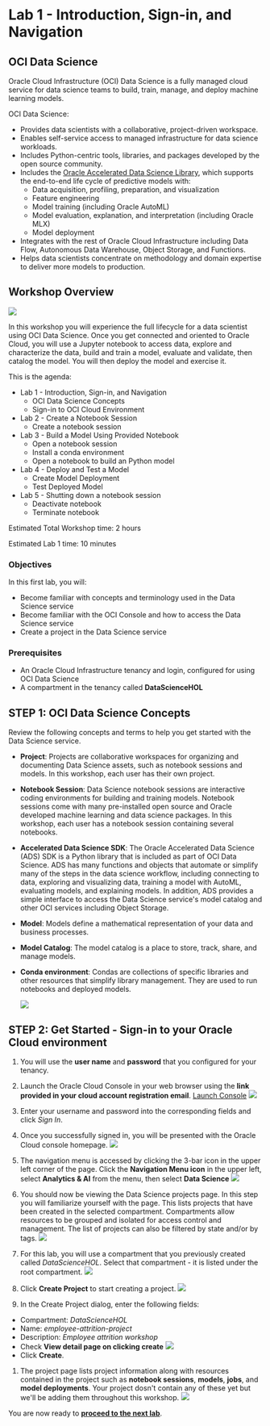 # Lab 1 - Introduction, Sign-in, and Navigation

## OCI Data Science

Oracle Cloud Infrastructure (OCI) Data Science is a fully managed cloud service for data science teams to build, train, manage, and deploy machine learning models.

OCI Data Science:
* Provides data scientists with a collaborative, project-driven workspace.
* Enables self-service access to managed infrastructure for data science workloads.
* Includes Python-centric tools, libraries, and packages developed by the open source community.
* Includes the [Oracle Accelerated Data Science Library](https://docs.cloud.oracle.com/iaas/tools/ads-sdk/latest/index.html), which supports the end-to-end life cycle of predictive models with:
    * Data acquisition, profiling, preparation, and visualization
    * Feature engineering
    * Model training (including Oracle AutoML)
    * Model evaluation, explanation, and interpretation (including Oracle MLX)
    * Model deployment
* Integrates with the rest of Oracle Cloud Infrastructure including Data Flow, Autonomous Data Warehouse, Object Storage, and Functions.
* Helps data scientists concentrate on methodology and domain expertise to deliver more models to production.

## Workshop Overview
   ![](images/lifecycle.png)

In this workshop you will experience the full lifecycle for a data scientist using OCI Data Science. Once you get connected and oriented to Oracle Cloud, you will use a Jupyter notebook to access data, explore and characterize the data, build and train a model, evaluate and validate, then catalog the model. You will then deploy the model and exercise it.

This is the agenda:
* Lab 1 - Introduction, Sign-in, and Navigation
	* OCI Data Science Concepts
	* Sign-in to OCI Cloud Environment
* Lab 2 - Create a Notebook Session
	* Create a notebook session
* Lab 3 - Build a Model Using Provided Notebook
	* Open a notebook session
	* Install a conda environment
	* Open a notebook to build an Python model
* Lab 4 - Deploy and Test a Model
	* Create Model Deployment
	* Test Deployed Model
* Lab 5 - Shutting down a notebook session
	* Deactivate notebook
	* Terminate notebook

Estimated Total Workshop time: 2 hours

Estimated Lab 1 time: 10 minutes

### Objectives
In this first lab, you will:
* Become familiar with concepts and terminology used in the Data Science service
* Become familiar with the OCI Console and how to access the Data Science service
* Create a project in the Data Science service

### Prerequisites

* An Oracle Cloud Infrastructure tenancy and login, configured for using OCI Data Science
* A compartment in the tenancy called **DataScienceHOL**

## **STEP 1:** OCI Data Science Concepts

Review the following concepts and terms to help you get started with the Data Science service.
* **Project**: Projects are collaborative workspaces for organizing and documenting Data Science assets, such as notebook sessions and models. In this workshop, each user has their own project.
* **Notebook Session**: Data Science notebook sessions are interactive coding environments for building and training models. Notebook sessions come with many pre-installed open source and Oracle developed machine learning and data science packages. In this workshop, each user has a notebook session containing several notebooks.
* **Accelerated Data Science SDK**: The Oracle Accelerated Data Science (ADS) SDK is a Python library that is included as part of OCI Data Science. ADS has many functions and objects that automate or simplify many of the steps in the data science workflow, including connecting to data, exploring and visualizing data, training a model with AutoML, evaluating models, and explaining models. In addition, ADS provides a simple interface to access the Data Science service's model catalog and other OCI services including Object Storage.
* **Model**: Models define a mathematical representation of your data and business processes.
* **Model Catalog**: The model catalog is a place to store, track, share, and manage models.
* **Conda environment**: Condas are collections of specific libraries and other resources that simplify library management. They are used to run notebooks and deployed models.

  ![](images/terminology-illustration.png)

## **STEP 2:** Get Started - Sign-in to your Oracle Cloud environment
1. You will use the **user name** and **password** that you configured for your tenancy.

1. Launch the Oracle Cloud Console in your web browser using the **link provided in your cloud account registration email**. [Launch Console](https://cloud.oracle.com/?region=us-ashburn-1&provider=OracleIdentityCloudService)
  ![](images/sign-in-oracle-cloud.png)

1. Enter your username and password into the corresponding fields and click *Sign In*.

1. Once you successfully signed in, you will be presented with the Oracle Cloud console homepage.
  ![](images/homepage.png)

1. The navigation menu is accessed by clicking the 3-bar icon in the upper left corner of the page. Click the **Navigation Menu icon** in the upper left, select **Analytics & AI** from the menu, then select **Data Science**
	![](images/select-projects.png)

1. You should now be viewing the Data Science projects page. In this step you will familiarize yourself with the page. This lists projects that have been created in the selected compartment. Compartments allow resources to be grouped and isolated for access control and management. The list of projects can also be filtered by state and/or by tags.
  ![](images/projects_nocompartment.png)

1. For this lab, you will use a compartment that you previously created called *DataScienceHOL*. Select that compartment - it is listed under the root compartment.
  ![](images/projects_lab_compartment.png)

1. Click **Create Project** to start creating a project.
  ![](images/create-project.png)

1. In the Create Project dialog, enter the following fields:
  - Compartment: *DataScienceHOL*
  - Name: *employee-attrition-project*
  - Description: *Employee attrition workshop*
  - Check **View detail page on clicking create**
  ![](images/ds-create-project.png)
  - Click **Create**.

1. The project page lists project information along with resources contained in the project such as **notebook sessions**, **models**, **jobs**, and **model deployments**. Your project dosn't contain any of these yet but we'll be adding them throughout this workshop.
  ![](images/employee-attrition-project.png)


You are now ready to **[proceed to the next lab](#next)**.
